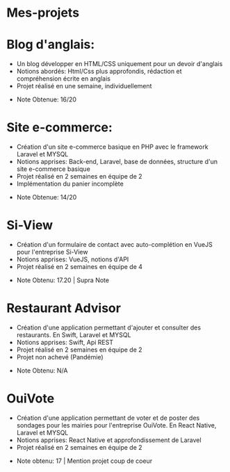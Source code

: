 # Mes-projets

# Blog d'anglais: 

* Un blog développer en HTML/CSS uniquement pour un devoir d'anglais
* Notions abordés: Html/Css plus approfondis, rédaction et compréhension écrite en anglais
* Projet réalisé en une semaine, individuellement
- Note Obtenue: 16/20

# Site e-commerce:

* Création d'un site e-commerce basique en PHP avec le framework Laravel et MYSQL
* Notions apprises: Back-end, Laravel, base de données, structure d'un site e-commerce basique
* Projet réalisé en 2 semaines en équipe de 2
* Implémentation du panier incomplète
- Note Obtenue: 14/20

# Si-View

* Création d'un formulaire de contact avec auto-complétion en VueJS pour l'entreprise Si-View
* Notions apprises: VueJS, notions d'API 
* Projet réalisé en 2 semaines en équipe de 4
- Note Obtenu: 17.20 | Supra Note

# Restaurant Advisor

* Création d'une application permettant d'ajouter et consulter des restaurants. En Swift, Laravel et MYSQL
* Notions apprises: Swift, Api REST
* Projet réalisé en 2 semaines en équipe de 2
* Projet non achevé (Pandémie)
- Note Obtenu: N/A 

# OuiVote

* Création d'une application permettant de voter et de poster des sondages pour les mairies pour l'entreprise OuiVote. En React Native, Laravel et MYSQL
* Notions apprises: React Native et approfondissement de Laravel 
* Projet réalisé en 2 semaines en équipe de 2
- Note obtenu: 17 | Mention projet coup de coeur
